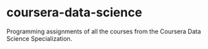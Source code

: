 coursera-data-science
=====================

Programming assignments of all the courses from the Coursera Data Science Specialization.
